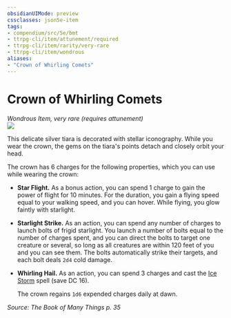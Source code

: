 ```yaml
---
obsidianUIMode: preview
cssclasses: json5e-item
tags:
- compendium/src/5e/bmt
- ttrpg-cli/item/attunement/required
- ttrpg-cli/item/rarity/very-rare
- ttrpg-cli/item/wondrous
aliases: 
- "Crown of Whirling Comets"
---
```

# Crown of Whirling Comets
*Wondrous Item, very rare (requires attunement)*  
![](/3-Mechanics/CLI/items/img/crown-of-whirling-comets.webp#right)  


This delicate silver tiara is decorated with stellar iconography. While you wear the crown, the gems on the tiara's points detach and closely orbit your head.

The crown has 6 charges for the following properties, which you can use while wearing the crown:

- **Star Flight.** As a bonus action, you can spend 1 charge to gain the power of flight for 10 minutes. For the duration, you gain a flying speed equal to your walking speed, and you can hover. While flying, you glow faintly with starlight.  
- **Starlight Strike.** As an action, you can spend any number of charges to launch bolts of frigid starlight. You launch a number of bolts equal to the number of charges spent, and you can direct the bolts to target one creature or several, so long as all creatures are within 120 feet of you and you can see them. The bolts automatically strike their targets, and each bolt deals `2d4` cold damage.  
- **Whirling Hail.** As an action, you can spend 3 charges and cast the [Ice Storm](/3-Mechanics/CLI/spells/ice-storm.md) spell (save DC 16).  

    The crown regains `1d6` expended charges daily at dawn.  

*Source: The Book of Many Things p. 35*